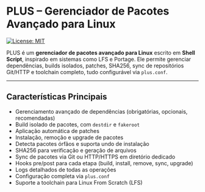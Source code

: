 # PLUS – Gerenciador de Pacotes Avançado para Linux

[![License: MIT](https://img.shields.io/badge/License-MIT-yellow.svg)](https://opensource.org/licenses/MIT)

PLUS é um **gerenciador de pacotes avançado para Linux** escrito em **Shell Script**, inspirado em sistemas como LFS e Portage. Ele permite gerenciar dependências, builds isolados, patches, SHA256, sync de repositórios Git/HTTP e toolchain completo, tudo configurável via `plus.conf`.

---

## Características Principais

- Gerenciamento avançado de dependências (obrigatórias, opcionais, recomendadas)  
- Build isolado de pacotes, com `destdir` e `fakeroot`  
- Aplicação automática de patches  
- Instalação, remoção e upgrade de pacotes  
- Detecta pacotes órfãos e suporta undo de instalação  
- SHA256 para verificação e geração de arquivos  
- Sync de pacotes via Git ou HTTP/HTTPS em diretório dedicado  
- Hooks pre/post para cada etapa (build, install, remove, sync, upgrade)  
- Logs detalhados de todas as operações  
- Configuração completa via `plus.conf`  
- Suporte a toolchain para Linux From Scratch (LFS)
